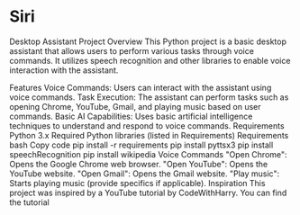 # Siri

Desktop Assistant Project
Overview
This Python project is a basic desktop assistant that allows users to perform various tasks through voice commands. It utilizes speech recognition and other libraries to enable voice interaction with the assistant.

Features
Voice Commands: Users can interact with the assistant using voice commands.
Task Execution: The assistant can perform tasks such as opening Chrome, YouTube, Gmail, and playing music based on user commands.
Basic AI Capabilities: Uses basic artificial intelligence techniques to understand and respond to voice commands.
Requirements
Python 3.x
Required Python libraries (listed in Requirements)
Requirements
bash
Copy code
pip install -r requirements
pip install pyttsx3
pip install speechRecognition
pip install wikipedia
Voice Commands
"Open Chrome": Opens the Google Chrome web browser.
"Open YouTube": Opens the YouTube website.
"Open Gmail": Opens the Gmail website.
"Play music": Starts playing music (provide specifics if applicable).
Inspiration
This project was inspired by a YouTube tutorial by CodeWithHarry. You can find the tutorial
